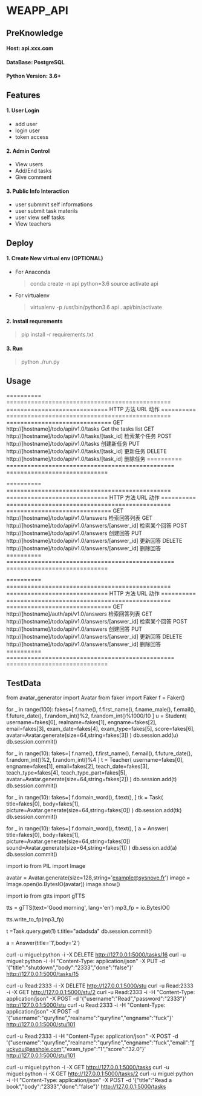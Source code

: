 # WEAPP_API

## PreKnowledge

#### Host: **api.xxx.com**
#### DataBase: PostgreSQL
#### Python Version: 3.6+



## Features

#### 1. User Login

- add user
- login user
- token access 

#### 2. Admin Control

- View  users
- Add/End tasks
- Give comment


#### 3. Public Info Interaction

- user submmit self informations
- user submit task materils
- user view self tasks
- View teachers



## Deploy

#### 1. Create New virtual env (OPTIONAL)

- For Anaconda
  > conda create -n api python=3.6
  > source activate api

- For virtualenv
  > virtualenv -p /usr/bin/python3.6  api
  > . api/bin/activate

#### 2. Install requrements

> pip install -r requirements.txt

#### 3. Run

> python ./run.py



## Usage

==========  ===============================================  =============================
HTTP 方法   URL                                               动作
==========  ===============================================  ==============================
GET         http://[hostname]/todo/api/v1.0/tasks                 Get the tasks list
GET         http://[hostname]/todo/api/v1.0/tasks/[task_id]       检索某个任务
POST        http://[hostname]/todo/api/v1.0/tasks                 创建新任务
PUT         http://[hostname]/todo/api/v1.0/tasks/[task_id]       更新任务
DELETE      http://[hostname]/todo/api/v1.0/tasks/[task_id]       删除任务
==========  ================================================ =============================

==========  ===============================================  =============================
HTTP 方法   URL                                               动作
==========  ===============================================  ==============================
GET         http://[hostname]/todo/api/v1.0/answers                检索回答列表
GET         http://[hostname]/todo/api/v1.0/answers/[answer_id]    检索某个回答
POST        http://[hostname]/todo/api/v1.0/answers                创建回答
PUT         http://[hostname]/todo/api/v1.0/answers/[answer_id]    更新回答
DELETE      http://[hostname]/todo/api/v1.0/answers/[answer_id]    删除回答
==========  ================================================ =============================


==========  ===============================================  =============================
HTTP 方法   URL                                               动作
==========  ===============================================  ==============================
GET         http://[hostname]/auth/api/v1.0/answers                检索回答列表
GET         http://[hostname]/todo/api/v1.0/answers/[answer_id]    检索某个回答
POST        http://[hostname]/todo/api/v1.0/answers                创建回答
PUT         http://[hostname]/todo/api/v1.0/answers/[answer_id]    更新回答
DELETE      http://[hostname]/todo/api/v1.0/answers/[answer_id]    删除回答
==========  ================================================ =============================

## TestData
from avatar_generator import Avatar
from faker import Faker
f = Faker()

for _ in range(100):
  fakes=[
  f.name(),
  f.first_name(),
  f.name_male(),
  f.email(),
  f.future_date(),
  f.random_int()%2,
  f.random_int()%1000/10
  ]
  u = Student(
    username=fakes[0],
    realname=fakes[1],
    engname=fakes[2],
    email=fakes[3],
    exam_date=fakes[4],
    exam_type=fakes[5],
    score=fakes[6],
    avatar=Avatar.generate(size=64,string=fakes[3])
    )
  db.session.add(u)
  db.session.commit()

for _ in range(10):
  fakes=[
  f.name(),
  f.first_name(),
  f.email(),
  f.future_date(),
  f.random_int()%2,
  f.random_int()%4
  ]
  t = Teacher(
    username=fakes[0],
    engname=fakes[1],
    email=fakes[2],
    teach_date=fakes[3],
    teach_type=fakes[4],
    teach_type_part=fakes[5],
    avatar=Avatar.generate(size=64,string=fakes[2])
    )
  db.session.add(t)
  db.session.commit()

for _ in range(10):
  fakes=[
  f.domain_word(),
  f.text(),
  ]
  tk = Task(
    title=fakes[0],
    body=fakes[1],
    picture=Avatar.generate(size=64,string=fakes[0])
    )
  db.session.add(tk)
  db.session.commit()


for _ in range(10):
  fakes=[
  f.domain_word(),
  f.text(),
  ]
  a = Answer(
    title=fakes[0],
    body=fakes[1],
    picture=Avatar.generate(size=64,string=fakes[0])
    sound=Avatar.generate(size=64,string=fakes[1])
    )
  db.session.add(a)
  db.session.commit()



import io
from PIL import Image

avatar = Avatar.generate(size=128,string='example@sysnove.fr')
image = Image.open(io.BytesIO(avatar))
image.show()

import io
from gtts import gTTS

tts = gTTS(text='Good morning', lang='en')
mp3_fp = io.BytesIO()

tts.write_to_fp(mp3_fp)


t =Task.query.get(1)
t.title="adadsda"
db.session.commit()


a = Answer(title='1',body='2')

curl -u miguel:python -i -X DELETE http://127.0.0.1:5000/tasks/16
curl -u miguel:python -i -H "Content-Type: application/json" -X PUT -d '{"title":"shutdown","body":"2333","done":"false"}' http://127.0.0.1:5000/tasks/15



curl -u Read:2333 -i -X DELETE http://127.0.0.1:5000/stu
curl -u Read:2333 -i -X GET http://127.0.0.1:5000/stu/2
curl -u Read:2333 -i -H "Content-Type: application/json" -X POST -d '{"username":"Read","password":"2333"}' http://127.0.0.1:5000/stu
curl -u Read:2333 -i -H "Content-Type: application/json" -X POST -d '{"username":"quryfine","realname":"quryfine","engname":"fuck"}' http://127.0.0.1:5000/stu/101

curl -u Read:2333 -i -H "Content-Type: application/json" -X POST -d '{"username":"quryfine","realname":"quryfine","engname":"fuck","email":"fuckyou@asshole.com","exam_type":"1","score":"32.0"}' http://127.0.0.1:5000/stu/101

curl -u miguel:python -i -X GET http://127.0.0.1:5000/tasks
curl -u miguel:python -i -X GET http://127.0.0.1:5000/tasks/2
curl -u miguel:python -i -H "Content-Type: application/json" -X POST -d '{"title":"Read a book","body":"2333","done":"false"}' http://127.0.0.1:5000/tasks